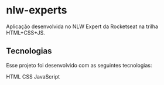 # nlw-experts
Aplicação desenvolvida no NLW Expert da Rocketseat na trilha HTML+CSS+JS.

## Tecnologias
Esse projeto foi desenvolvido com as seguintes tecnologias:

HTML
CSS
JavaScript